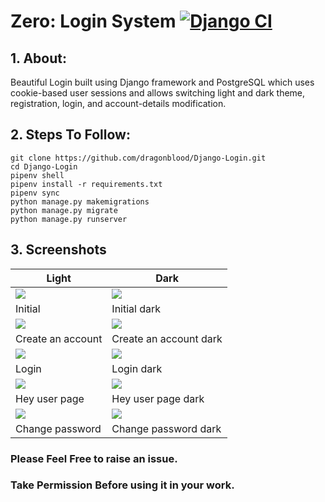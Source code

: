 # Zero: Login System [![Django CI](https://github.com/dragonblood/Zero-Login-System/actions/workflows/django.yml/badge.svg)](https://github.com/dragonblood/Zero-Login-System/actions/workflows/django.yml)
## 1. About:
Beautiful Login built using Django framework and PostgreSQL which uses cookie-based user sessions and allows switching light and dark theme, registration, login, and account-details modification. 

## 2. Steps To Follow:
```
git clone https://github.com/dragonblood/Django-Login.git
cd Django-Login
pipenv shell
pipenv install -r requirements.txt
pipenv sync
python manage.py makemigrations
python manage.py migrate
python manage.py runserver
```
## 3. Screenshots
| Light | Dark |
| ----- | ---- |
|<img src="https://raw.githubusercontent.com/dragonblood/Zero-Login-System/master/Screenshots/Screenshot%20from%202021-07-21%2017-34-51__01-min.png"/>|<img src="https://raw.githubusercontent.com/dragonblood/Zero-Login-System/master/Screenshots/Screenshot%20from%202021-07-21%2017-34-47__01-min.png"/>|
| Initial | Initial dark |
|<img src="https://raw.githubusercontent.com/dragonblood/Zero-Login-System/master/Screenshots/Screenshot%20from%202021-07-21%2017-35-05__01-min.png"/>|<img src="https://raw.githubusercontent.com/dragonblood/Zero-Login-System/master/Screenshots/Screenshot%20from%202021-07-21%2017-35-15__01-min.png"/>|
| Create an account | Create an account dark |
|<img src="https://raw.githubusercontent.com/dragonblood/Zero-Login-System/master/Screenshots/Screenshot%20from%202021-07-21%2017-35-28__01-min.png"/>|<img src="https://raw.githubusercontent.com/dragonblood/Zero-Login-System/master/Screenshots/Screenshot%20from%202021-07-21%2017-35-24__01__01-min.png"/>|
| Login | Login dark |
|<img src="https://raw.githubusercontent.com/dragonblood/Zero-Login-System/master/Screenshots/Screenshot%20from%202021-07-21%2017-35-45__01-min.png"/>|<img src="https://raw.githubusercontent.com/dragonblood/Zero-Login-System/master/Screenshots/Screenshot%20from%202021-07-21%2017-35-50__01-min.png"/>|
| Hey user page | Hey user page dark |
|<img src="https://raw.githubusercontent.com/dragonblood/Zero-Login-System/master/Screenshots/Screenshot%20from%202021-07-21%2017-36-27__01-min.png"/>|<img src="https://raw.githubusercontent.com/dragonblood/Zero-Login-System/master/Screenshots/Screenshot%20from%202021-07-21%2017-36-33__01-min.png"/>|
| Change password | Change password dark |

### Please Feel Free to raise an issue.
### Take Permission Before using it in your work.
